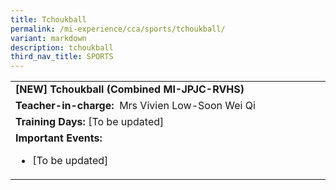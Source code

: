 ```yaml
---
title: Tchoukball
permalink: /mi-experience/cca/sports/tchoukball/
variant: markdown
description: tchoukball
third_nav_title: SPORTS
---
```

<table border="0" cellspacing="0" cellpadding="0">
<tbody>
<tr>
<td width="616"><strong>[NEW] Tchoukball (Combined MI-JPJC-RVHS)</strong></td>
</tr>
<tr>
<td width="616"><strong>Teacher-in-charge:</strong>&nbsp; Mrs Vivien Low-Soon Wei Qi</td>
</tr>
<tr>
<td width="616"><strong>Training Days:</strong>&nbsp;[To be updated]</td>
</tr>
<tr>
<td width="616"><strong>Important Events:</strong><br>
<ul>
<li>[To be updated]</li>
</ul>
</td>
</tr>

</tbody>
</table>